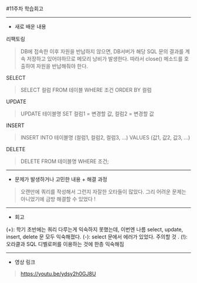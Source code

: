 #11주차 학습회고

------------
+ 새로 배운 내용

 리팩토링 

> DB에 접속한 이후 자원을 반납하지 않으면, DB서버가 해당 SQL 문의 결과를 계속 저장하고 있어야하므로 메모리 낭비가 발생한다.
따라서 close() 메소드를 호출하여 자원을 반납해줘야 한다.


SELECT

>  SELECT 컬럼
FROM 테이블
WHERE 조건
ORDER BY 컬럼


UPDATE

>  UPDATE 테이블명
SET
컬럼1 = 변경할 값,
컬럼2 = 변경할 값


INSERT

>  INSERT INTO 테이블명 (컬럼1, 컬럼2, 컬럼3, …)
VALUES (값1, 값2, 값3, …)


DELETE

>  DELETE FROM 테이블명
WHERE 조건;

------------
+ 문제가 발생하거나 고민한 내용 + 해결 과정
> 오랜만에 쿼리를 작성해서 그런지 자잘한 오타들이 많았다. 그리 어려운 문제는 아니었기에 금방 해결할 수 있었다 !

------------
+ 회고
>
(+): 학기 초반에는 쿼리 다루는게 익숙하지 못했는데, 이번엔 나름 select, update, insert, delete 문 모두 익숙해졌다.
(-): select 문에서 에러가 있었다. 주의할 것 .
(!): 오라클과 SQL 디벨로퍼를 이용하는 것에 한층 익숙해짐 

------------
+ 영상 링크
> https://youtu.be/ydsy2h0GJ8U






